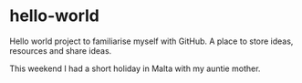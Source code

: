 # hello-world
Hello world project to familiarise myself with GitHub. A place to store ideas, resources and share ideas.

This weekend I had a short holiday in Malta with my auntie mother. 
